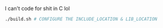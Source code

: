 I can't code for shit in C lol

```bash
./build.sh # CONFIGURE THE INCLUDE_LOCATION & LIB_LOCATION
```